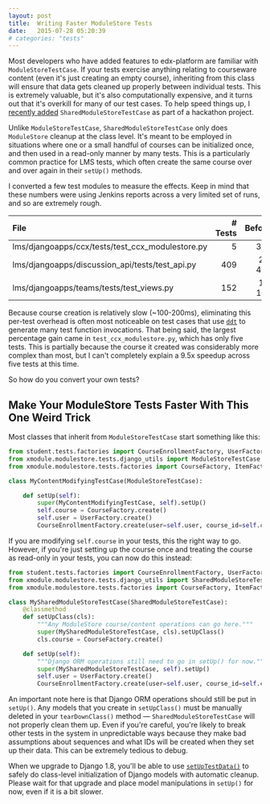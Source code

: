 ```yaml
---
layout: post
title:  Writing Faster ModuleStore Tests
date:   2015-07-28 05:20:39
# categories: "tests"
---
```


Most developers who have added features to edx-platform are familiar with
`ModuleStoreTestCase`. If your tests exercise anything relating to courseware
content (even it's just creating an empty course), inheriting from this class
will ensure that data gets cleaned up properly between individual tests. This is
extremely valuable, but it's also computationally expensive, and it turns out
that it's overkill for many of our test cases. To help speed things up, I
[recently added](https://github.com/edx/edx-platform/pull/9070)
`SharedModuleStoreTestCase` as part of a hackathon project.


Unlike `ModuleStoreTestCase`, `SharedModuleStoreTestCase` only does
`ModuleStore` cleanup at the class level. It's meant to be employed in
situations where one or a small handful of courses can be initialized once, and
then used in a read-only manner by many tests. This is a particularly common
practice for LMS tests, which often create the same course over and over again
in their `setUp()` methods.

I converted a few test modules to measure the effects. Keep in mind that these
numbers were using Jenkins reports across a very limited set of runs, and so are
extremely rough.

| File                                              | # Tests | Before  | After | Delta |
| :------------------------------------------------ | -------:| -------:| -----:| -----:|
| lms/djangoapps/ccx/tests/test_ccx_modulestore.py  |       5 |     38s |    4s |  -89% |
| lms/djangoapps/discussion_api/tests/test_api.py   |     409 |  2m 45s |   51s |  -69% |
| lms/djangoapps/teams/tests/test_views.py          |     152 |  1m 17s |   33s |  -57% |

Because course creation is relatively slow (~100-200ms), eliminating this per-test
overhead is often most noticeable on test cases that use 
[`ddt`](http://ddt.readthedocs.org) to generate many test function invocations.
That being said, the largest percentage gain came in `test_ccx_modulestore.py`,
which has only five tests. This is partially because the course it created was
considerably more complex than most, but I can't completely explain a 9.5x
speedup across five tests at this time.

So how do you convert your own tests?

## Make Your ModuleStore Tests Faster With This One Weird Trick

Most classes that inherit from `ModuleStoreTestCase` start something like this:

```python
from student.tests.factories import CourseEnrollmentFactory, UserFactory
from xmodule.modulestore.tests.django_utils import ModuleStoreTestCase
from xmodule.modulestore.tests.factories import CourseFactory, ItemFactory

class MyContentModifyingTestCase(ModuleStoreTestCase):

    def setUp(self):
        super(MyContentModifyingTestCase, self).setUp()
        self.course = CourseFactory.create()
        self.user = UserFactory.create()
        CourseEnrollmentFactory.create(user=self.user, course_id=self.course.id)
```

If you are modifying `self.course` in your tests, this the right way to go.
However, if you're just setting up the course once and treating the course as
read-only in your tests, you can now do this instead:

```python
from student.tests.factories import CourseEnrollmentFactory, UserFactory
from xmodule.modulestore.tests.django_utils import SharedModuleStoreTestCase
from xmodule.modulestore.tests.factories import CourseFactory, ItemFactory

class MySharedModuleStoreTestCase(SharedModuleStoreTestCase):
    @classmethod
    def setUpClass(cls):
        """Any ModuleStore course/content operations can go here."""
        super(MySharedModuleStoreTestCase, cls).setUpClass()
        cls.course = CourseFactory.create()        

    def setUp(self):
        """Django ORM operations still need to go in setUp() for now."""
        super(MySharedModuleStoreTestCase, self).setUp()
        self.user = UserFactory.create()
        CourseEnrollmentFactory.create(user=self.user, course_id=self.course.id)
```

An important note here is that Django ORM operations should still be put in
`setUp()`. Any models that you create in `setUpClass()` must be manually
deleted in your `tearDownClass()` method — `SharedModuleStoreTestCase` will not
properly clean them up. Even if you're careful, you're likely to break other
tests in the system in unpredictable ways because they make bad assumptions
about sequences and what IDs will be created when they set up their data. This
can be extremely tedious to debug.

When we upgrade to Django 1.8, you'll be able to use
[`setUpTestData()`](https://docs.djangoproject.com/en/1.8/topics/testing/tools/#django.test.TestCase.setUpTestData)
to safely do class-level initialization of Django models with automatic cleanup.
Please wait for that upgrade and place model manipulations in `setUp()` for now,
even if it is a bit slower.
